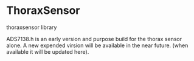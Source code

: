 # ThoraxSensor
thoraxsensor library

ADS7138.h is an early version and purpose build for the thorax sensor alone. 
A new expended virsion will be available in the near future. (when available it will be updated here).
